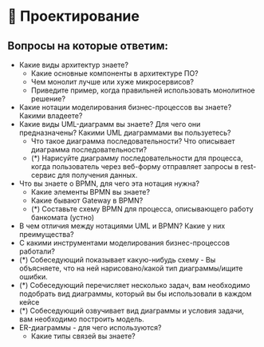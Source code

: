 # 📍 Проектирование

## Вопросы на которые ответим:

* Какие виды архитектур знаете?
  * Какие основные компоненты в архитектуре ПО?
  * Чем монолит лучше или хуже микросервисов?
  * Приведите пример, когда правильней использовать монолитное решение?&#x20;
* Какие нотации моделирования бизнес-процессов вы знаете? Какими владеете?&#x20;
* Какие виды UML-диаграмм вы знаете? Для чего они предназначены? Какими UML диаграммами вы пользуетесь?
  * Что такое диаграмма последовательности? Что описывает диаграмма последовательности?
  * (\*) Нарисуйте диаграмму последовательности для процесса, когда пользователь через веб-форму отправляет запросы в rest-сервис для получения данных.
* Что вы знаете о BPMN, для чего эта нотация нужна?
  * Какие элементы BPMN вы знаете?
  * Какие бывают Gateway в BPMN?
  * (\*) Составьте схему BPMN для процесса, описывающего работу банкомата (устно)
* В чем отличия между нотациями UML и BPMN? Какие у них преимущества?
* С какими инструментами моделирования бизнес-процессов работали?
* (\*) Собеседующий показывает какую-нибудь схему - Вы объясняете, что на ней нарисовано/какой тип диаграммы/ищите ошибки.
* (\*) Собеседующий перечисляет несколько задач, вам необходимо подобрать вид диаграммы, который вы бы использовали в каждом кейсе
* (\*) Собеседующий озвучивает вид диаграммы и условия задачи, вам необходимо построить модель.
* ER-диаграммы - для чего используются?
  * Какие типы связей вы знаете?

